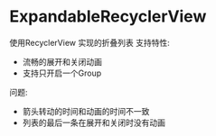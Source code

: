 # ExpandableRecyclerView
使用RecyclerView 实现的折叠列表
支持特性:
- 流畅的展开和关闭动画
- 支持只开启一个Group


问题:
- 箭头转动的时间和动画的时间不一致
- 列表的最后一条在展开和关闭时没有动画